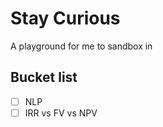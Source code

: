 # Stay Curious
A playground for me to sandbox in

## Bucket list
- [ ] NLP
- [ ] IRR vs FV vs NPV

## 
